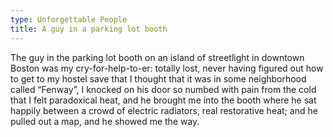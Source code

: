 ```yaml
---
type: Unforgettable People
title: A guy in a parking lot booth
---
```


The guy in the parking lot booth on an island of streetlight in downtown Boston was my cry-for-help-to-er: totally lost, never having figured out how to get to my hostel save that I thought that it was in some neighborhood called &ldquo;Fenway&rdquo;, I knocked on his door so numbed with pain from the cold that I felt paradoxical heat, and he brought me into the booth where he sat happily between a crowd of electric radiators, real restorative heat; and he pulled out a map, and he showed me the way.
